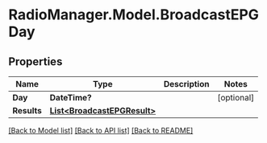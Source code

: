 # RadioManager.Model.BroadcastEPGDay
## Properties

Name | Type | Description | Notes
------------ | ------------- | ------------- | -------------
**Day** | **DateTime?** |  | [optional] 
**Results** | [**List&lt;BroadcastEPGResult&gt;**](BroadcastEPGResult.md) |  | 

[[Back to Model list]](../README.md#documentation-for-models) [[Back to API list]](../README.md#documentation-for-api-endpoints) [[Back to README]](../README.md)

